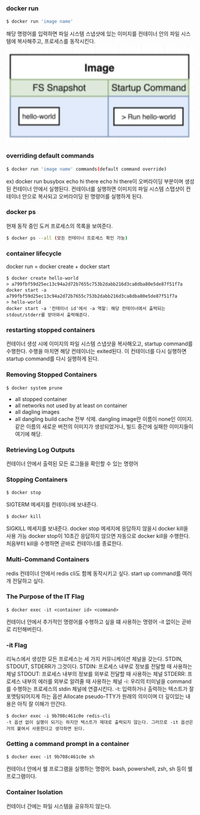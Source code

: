 ### docker run
```bash
$ docker run 'image name'
```
해당 명령어를 입력하면 파일 시스템 스냅샷에 있는 이미지를 컨테이너 안의 파일 시스템에 복사해주고, 프로세스를 동작시킨다. 
![image](../../images/image.png)
### overriding default commands
```bash
$ docker run 'image name' commands(default command override) 
```
ex) docker run busybox echo hi there
echo hi there이 오버라이딩 부분이며 생성된 컨테이너 안에서 실행된다.
컨테이너를 실행하면 이미지의 파일 시스템 스탭샷이 컨테이너 안으로 복사되고
오버라이딩 된 명령어를 실행하게 된다.


### docker ps
현재 동작 중인 도커 프로세스의 목록을 보여준다.
```bash
$ docker ps --all (모든 컨테이너 프로세스 확인 가능)
```

### container lifecycle
docker run = docker create + docker start
```
$ docker create hello-world
> a799fbf59d25ec13c94a2d72b7655c753b2dabb216d3ca8dba80e5de87f51f7a
docker start -a a799fbf59d25ec13c94a2d72b7655c753b2dabb216d3ca8dba80e5de87f51f7a
> hello-world
docker start -a '컨테이너 id'에서 -a 역할: 해당 컨테이너에서 출력되는 stdout/stderr를 받아와서 출력해준다.
```
### restarting stopped containers
컨테이너 생성 시에 이미지의 파일 시스템 스냅샷을 복사해오고, startup command를 수행한다. 수행을 마치면 해당 컨테이너는 exited된다. 이 컨테이너를 다시 실행하면 startup command를 다시 실행하게 된다.

### Removing Stopped Containers
```
$ docker system prune
```
- all stopped container
- all networks not used by at least on container
- all dagling images
- all dangling build cache
전부 삭제. dangling image란 이름이 none인 이미지. 같은 이름의 새로운 버전의 이미지가 생성되었거나, 빌드 중간에 실패한 이미지들이 여기에 해당.

### Retrieving Log Outputs
컨테이너 안에서 출력된 모든 로그들을 확인할 수 있는 명령어

### Stopping Containers
```
$ docker stop
```
SIGTERM 메세지를 컨테이너에 보내준다.
```
$ docker kill
```
SIGKILL 메세지를 보내준다.
docker stop 메세지에 응답하지 않을시 docker kill을 사용 가능
docker stop이 10초간 응답하지 않으면 자동으로 docker kill을 수행한다.
처음부터 kill을 수행하면 곧바로 컨테이너를 종료한다.

### Multi-Command Containers
redis 컨테이너 안에서 redis cli도 함께 동작시키고 싶다.
start up command를 여러개 전달하고 싶다.

### The Purpose of the IT Flag
```
$ docker exec -it <container id> <command>
```
컨테이너 안에서 추가적인 명령어를 수행하고 싶을 떄 사용하는 명령어
-it 없이는 곧바로 리턴해버린다.

### -it Flag
리눅스에서 생성한 모든 프로세스는 세 가지 커뮤니케이션 체널을 갖는다. STDIN, STDOUT, STDERR가 그것이다.
STDIN: 프로세스 내부로 정보를 전달할 때 사용하는 체널
STDOUT: 프로세스 내부의 정보를 외부로 전달할 때 사용하는 체널
STDERR: 프로세스 내부의 에러를 외부로 알려줄 때 사용하는 체널
-i: 우리의 터미널을 command를 수행하는 프로세스의 stdin 체널에 연결시킨다.
-t: 입력하거나 출력하는 텍스트가 잘 포맷팅되어지게 하는 옵션
Allocate pseudo-TTY가 원래의 의미이며 더 깊이있는 내용은 아직 잘 이해가 안간다.

```
$ docker exec -i 9b708c461c0e redis-cli
-t 옵션 없이 실행이 되기는 하지만 텍스트가 제대로 출력되지 않는다. 그러므로 -it 옵션은 거의 붙여서 사용한다고 생각하면 된다.
```

### Getting a command prompt in a container
```
$ docker exec -it 9b708c461c0e sh
```
컨테이너 안에서 쉘 프로그램을 실행하는 명령어.
bash, powershell, zsh, sh 등이 쉘 프로그램이다.

### Container Isolation
컨테이너 간에는 파일 시스템을 공유하지 않는다. 


